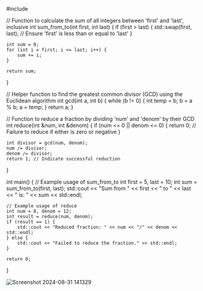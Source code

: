 #include <iostream>

// Function to calculate the sum of all integers between 'first' and 'last', inclusive
int sum_from_to(int first, int last) {
    if (first > last) {
        std::swap(first, last); // Ensure 'first' is less than or equal to 'last'
    }

    int sum = 0;
    for (int i = first; i <= last; i++) {
        sum += i;
    }

    return sum;
}

// Helper function to find the greatest common divisor (GCD) using the Euclidean algorithm
int gcd(int a, int b) {
    while (b != 0) {
        int temp = b;
        b = a % b;
        a = temp;
    }
    return a;
}

// Function to reduce a fraction by dividing 'num' and 'denom' by their GCD
int reduce(int &num, int &denom) {
    if (num <= 0 || denom <= 0) {
        return 0; // Failure to reduce if either is zero or negative
    }

    int divisor = gcd(num, denom);
    num /= divisor;
    denom /= divisor;
    return 1; // Indicate successful reduction
}

int main() {
    // Example usage of sum_from_to
    int first = 5, last = 10;
    int sum = sum_from_to(first, last);
    std::cout << "Sum from " << first << " to " << last << " is: " << sum << std::endl;

    // Example usage of reduce
    int num = 8, denom = 12;
    int result = reduce(num, denom);
    if (result == 1) {
        std::cout << "Reduced fraction: " << num << "/" << denom << std::endl;
    } else {
        std::cout << "Failed to reduce the fraction." << std::endl;
    }

    return 0;
}



![Screenshot 2024-08-31 141329](https://github.com/user-attachments/assets/745f3a8b-2659-4d8a-b1e8-d1c911cb9f1c)
